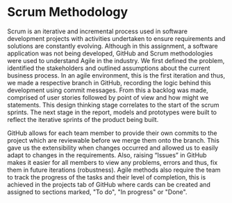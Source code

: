 # Scrum Methodology

Scrum is an iterative and incremental process used in software development projects with activities undertaken to ensure requirements and solutions are constantly evolving. Although in this assignment, a software application was not being developed, GitHub and Scrum methodologies were used to understand Agile in the industry. We first defined the problem, identified the stakeholders and outlined assumptions about the current business process. In an agile environment, this is the first iteration and thus, we made a respective branch in GitHub, recording the logic behind this development using commit messages. From this a backlog was made, comprised of user stories followed by point of view and how might we statements. This design thinking stage correlates to the start of the scrum sprints.  The next stage in the report, models and prototypes were built to reflect the iterative sprints of the product being built.  

GitHub allows for each team member to provide their own commits to the project which are reviewable before we merge them onto the branch. This gave us the extensibility when changes occurred and allowed us to easily adapt to changes in the requirements. Also, raising “Issues” in GitHub makes it easier for all members to view any problems, errors and thus, fix them in future iterations (robustness). Agile methods also require the team to track the progress of the tasks and their level of completion, this is achieved in the projects tab of GitHub where cards can be created and assigned to sections marked, "To do", "In progress" or "Done".
